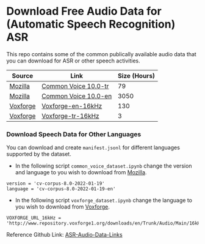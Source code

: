 # Download Free Audio Data for (Automatic Speech Recognition) ASR

This repo contains some of the common publically available audio data that you can download for ASR or other speech activities.

 Source | Link | Size (Hours) |
 ------- | ------- | ------- | 
[Mozilla](https://commonvoice.mozilla.org/) |  [Common Voice 10.0-tr](https://commonvoice.mozilla.org/en/datasets) | 79 |
[Mozilla](https://commonvoice.mozilla.org/) |  [Common Voice 10.0-en](https://commonvoice.mozilla.org/en/datasets) | 3050 |
[Voxforge](http://www.repository.voxforge1.org/downloads/) | [Voxforge-en-16kHz](http://www.repository.voxforge1.org/downloads/en/Trunk/Audio/Main/16kHz_16bit/) | 130 |
[Voxforge](http://www.repository.voxforge1.org/downloads/) | [Voxforge-tr-16kHz](http://www.repository.voxforge1.org/downloads/tr/Trunk/Audio/Main/16kHz_16bit/) | 3 |

### Download Speech Data for Other Languages 

You can download and create `manifest.jsonl` for different languages supported by the dataset.   

- In the following script `common_voice_dataset.ipynb` change the version and language to you wish to download from [Mozilla](https://commonvoice.mozilla.org/en/datasets).
```
version = 'cv-corpus-8.0-2022-01-19'
language = 'cv-corpus-8.0-2022-01-19-en'
```

- In the following script `voxforge_dataset.ipynb` change the language to you wish to download from [Voxforge](http://www.repository.voxforge1.org/downloads/).
```
VOXFORGE_URL_16kHz = 'http://www.repository.voxforge1.org/downloads/en/Trunk/Audio/Main/16kHz_16bit/'
```
 
 
Reference Github Link: [ASR-Audio-Data-Links](https://github.com/robmsmt/ASR-Audio-Data-Links)


